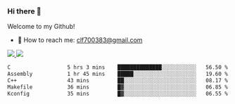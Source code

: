 ### Hi there 👋

<!--
**clingfei/clingfei** is a ✨ _special_ ✨ repository because its `README.md` (this file) appears on your GitHub profile.

Here are some ideas to get you started:

- 🔭 I’m currently working on ...
- 🌱 I’m currently learning ...
- 👯 I’m looking to collaborate on ...
- 🤔 I’m looking for help with ...
- 💬 Ask me about ...
- 📫 How to reach me: ...
- 😄 Pronouns: ...
- ⚡ Fun fact: ...
-->
Welcome to my Github!
- 📧 How to reach me: clf700383@gmail.com

<a href="https://github.com/anuraghazra/github-readme-stats">
  <img src="https://github-readme-stats.vercel.app/api?username=clingfei&count_private=true&show_icons=true&include_all_commits=true&line_height=21&hide_border=true&repo=github-readme-stats" />
</a>
<a href="https://github.com/anuraghazra/convoychat">
  <img src="https://github-readme-stats.vercel.app/api/top-langs/?username=clingfei&hide=Tcl,Perl,Makefile,CSS,HTML,Yacc,Lex,Verilog&langs_count=6&layout=compact&hide_border=true&repo=convoychat" />
</a>

<!--START_SECTION:waka-->

```txt
C                  5 hrs 3 mins    ██████████████░░░░░░░░░░░   56.50 %
Assembly           1 hr 45 mins    █████░░░░░░░░░░░░░░░░░░░░   19.60 %
C++                43 mins         ██░░░░░░░░░░░░░░░░░░░░░░░   08.17 %
Makefile           36 mins         █▓░░░░░░░░░░░░░░░░░░░░░░░   06.85 %
Kconfig            35 mins         █▓░░░░░░░░░░░░░░░░░░░░░░░   06.55 %
```

<!--END_SECTION:waka-->
